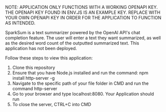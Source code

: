 NOTE: APPLICATION ONLY FUNCTIONS WITH A WORKING OPENAPI KEY. THE OPENAPI KEY FOUND IN ENV.JS IS AN EXAMPLE KEY. 
REPLACE WITH YOUR OWN OPENAPI KEY IN ORDER FOR THE APPLICATION TO FUNCTION AS INTENDED.

SparkSum is a text summarizer powered by the OpenAI API's chat completion feature.
The user will enter a text they want summarized, as well as the desired word count of the outputted summarized text.
This application has not been deployed.

Follow these steps to view this application:
1. Clone this repository
2. Ensure that you have Node.js installed and run the command: npm install http-server -g
3. Navigate to the specific path of your file folder in CMD and run the command http-server
4.  Go to your browser and type localhost:8080. Your Application should run
5.  To close the server, CTRL+C into CMD
